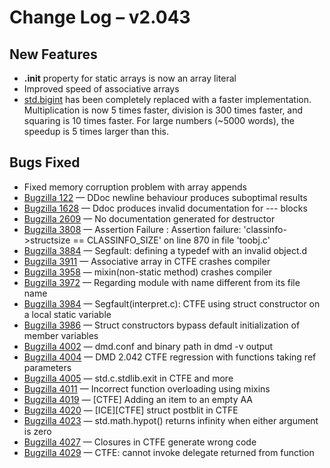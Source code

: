# Change Log &ndash; v2.043

## New Features

* **.init** property for static arrays is now an array literal
* Improved speed of associative arrays
* [std.bigint](/phobos/std_bigint) has been completely replaced with a
  faster implementation. Multiplication is now 5 times faster, division is 300
  times faster, and squaring is 10 times faster. For large numbers
  (~5000 words), the speedup is 5 times larger than this.

## Bugs Fixed

* Fixed memory corruption problem with array appends
* [Bugzilla 122](/bug/122) &mdash; DDoc newline behaviour produces suboptimal results
* [Bugzilla 1628](/bug/1628) &mdash; Ddoc produces invalid documentation for --- blocks
* [Bugzilla 2609](/bug/2609) &mdash; No documentation generated for destructor
* [Bugzilla 3808](/bug/3808) &mdash; Assertion Failure : Assertion failure: 'classinfo->structsize == CLASSINFO_SIZE' on line 870 in file 'toobj.c'
* [Bugzilla 3884](/bug/3884) &mdash; Segfault: defining a typedef with an invalid object.d
* [Bugzilla 3911](/bug/3911) &mdash; Associative array in CTFE crashes compiler
* [Bugzilla 3958](/bug/3958) &mdash; mixin(non-static method) crashes compiler
* [Bugzilla 3972](/bug/3972) &mdash; Regarding module with name different from its file name
* [Bugzilla 3984](/bug/3984) &mdash; Segfault(interpret.c): CTFE using struct constructor on a local static variable
* [Bugzilla 3986](/bug/3986) &mdash; Struct constructors bypass default initialization of member variables
* [Bugzilla 4002](/bug/4002) &mdash; dmd.conf and binary path in dmd -v output
* [Bugzilla 4004](/bug/4004) &mdash; DMD 2.042 CTFE regression with functions taking ref parameters
* [Bugzilla 4005](/bug/4005) &mdash; std.c.stdlib.exit in CTFE and more
* [Bugzilla 4011](/bug/4011) &mdash; Incorrect function overloading using mixins
* [Bugzilla 4019](/bug/4019) &mdash; [CTFE] Adding an item to an empty AA
* [Bugzilla 4020](/bug/4020) &mdash; [ICE][CTFE] struct postblit in CTFE
* [Bugzilla 4023](/bug/4023) &mdash; std.math.hypot() returns infinity when either argument is zero
* [Bugzilla 4027](/bug/4027) &mdash; Closures in CTFE generate wrong code
* [Bugzilla 4029](/bug/4029) &mdash; CTFE: cannot invoke delegate returned from function
